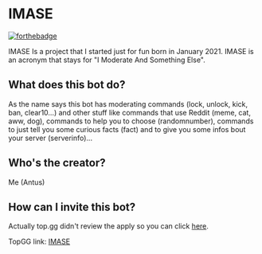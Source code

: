 # IMASE 
[![forthebadge](https://forthebadge.com/images/badges/you-didnt-ask-for-this.svg)](https://forthebadge.com)

IMASE Is a project that I started just for fun born in January 2021. IMASE is an acronym that stays for "I Moderate And Something Else".

## What does this bot do?
 As the name says this bot has moderating commands (lock, unlock, kick, ban, clear10...) and other stuff like commands that use Reddit (meme, cat, aww, dog), commands to help you to choose (randomnumber), commands to just tell you some curious facts (fact) and to give you some infos bout your server (serverinfo)...
 
 ## Who's the creator? 
 Me (Antus)
 
 ## How can I invite this bot? 
 Actually top.gg didn't review the apply so you can click [here](https://discord.com/oauth2/authorize?client_id=800329693651009557&scope=bot&permissions=7314341752).
 
 TopGG link: [IMASE](https://top.gg/bot/800329693651009557)
